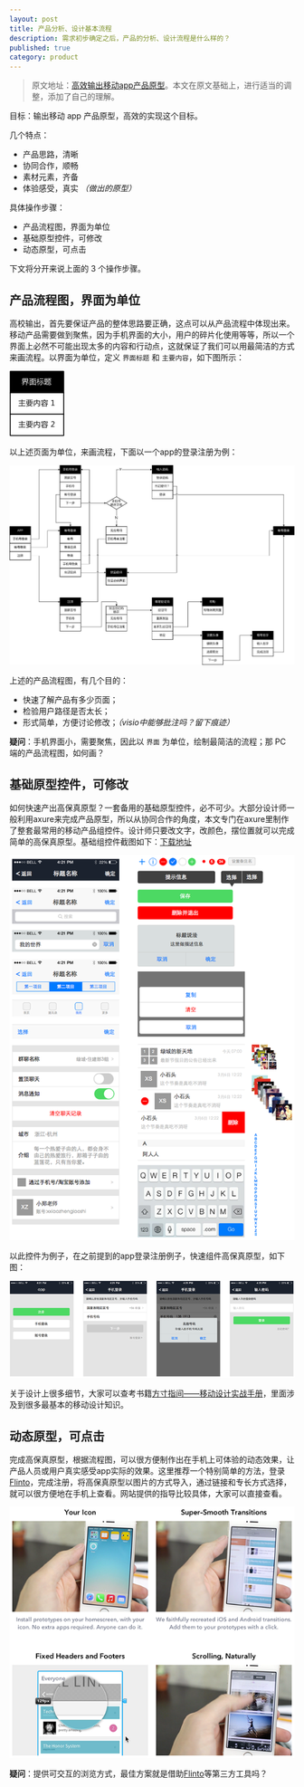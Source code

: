 ```yaml
---
layout: post
title: 产品分析、设计基本流程
description: 需求初步确定之后，产品的分析、设计流程是什么样的？
published: true
category: product
---
```


> 原文地址：[高效输出移动app产品原型][高效输出移动app产品原型]。本文在原文基础上，进行适当的调整，添加了自己的理解。

目标：输出移动 app 产品原型，高效的实现这个目标。

几个特点：

* 产品思路，清晰
* 协同合作，顺畅
* 素材元素，齐备
* 体验感受，真实 *（做出的原型）*

具体操作步骤：

* 产品流程图，界面为单位
* 基础原型控件，可修改
* 动态原型，可点击

下文将分开来说上面的 3 个操作步骤。

## 产品流程图，界面为单位

高校输出，首先要保证产品的整体思路要正确，这点可以从产品流程中体现出来。移动产品需要做到聚焦，因为手机界面的大小，用户的碎片化使用等等，所以一个界面上必然不可能出现太多的内容和行动点，这就保证了我们可以用最简洁的方式来画流程。以界面为单位，定义 `界面标题` 和 `主要内容`，如下图所示：

![](/images/create-effective-product-protype/single-element.png)


以上述页面为单位，来画流程，下面以一个app的登录注册为例：

![](/images/create-effective-product-protype/complete-flow-chart.png)

上述的产品流程图，有几个目的：

* 快速了解产品有多少页面；
* 检验用户路径是否太长；
* 形式简单，方便讨论修改；*（visio中能够批注吗？留下痕迹）*



**疑问**：手机界面小，需要聚焦，因此以 `界面` 为单位，绘制最简洁的流程；那 PC 端的产品流程图，如何画？


## 基础原型控件，可修改


如何快速产出高保真原型？一套备用的基础原型控件，必不可少。大部分设计师一般利用axure来完成产品原型，所以从协同合作的角度，本文专门在axure里制作了整套最常用的移动产品组控件。设计师只要改文字，改颜色，摆位置就可以完成简单的高保真原型。基础组控件截图如下：[下载地址][基础组控件截图]

![](/images/create-effective-product-protype/gbz03.png)

以此控件为例子，在之前提到的app登录注册例子，快速组件高保真原型，如下图：

![](/images/create-effective-product-protype/gbz04.png)

关于设计上很多细节，大家可以查考书籍[方寸指间——移动设计实战手册][方寸指间——移动设计实战手册]，里面涉及到很多最基本的移动设计知识。


## 动态原型，可点击

完成高保真原型，根据流程图，可以很方便制作出在手机上可体验的动态效果，让产品人员或用户真实感受app实际的效果。这里推荐一个特别简单的方法，登录[Flinto][Flinto]，完成注册，将高保真原型以图片的方式导入，通过链接和专长方式选择，就可以很方便地在手机上查看。网站提供的指导比较具体，大家可以直接查看。


![](/images/create-effective-product-protype/gbz06.png)

**疑问**：提供可交互的浏览方式，最佳方案就是借助[Flinto][Flinto]等第三方工具吗？






















[NingG]:    http://ningg.github.com  "NingG"



[高效输出移动app产品原型]:				http://ued.taobao.org/blog/2014/05/%E9%AB%98%E6%95%88%E8%BE%93%E5%87%BA%E7%A7%BB%E5%8A%A8app%E4%BA%A7%E5%93%81%E5%8E%9F%E5%9E%8B/
[基础组控件截图]:					http://pan.baidu.com/s/1kTjy1Xd
[方寸指间——移动设计实战手册]:		http://product.dangdang.com/23434009.html
[Flinto]:							https://www.flinto.com/



